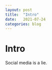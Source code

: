 ```yaml
---
layout: post
title:  "Intro"
date:   2021-07-24
categories: blog
---
```


# Intro

Social media is a lie.
